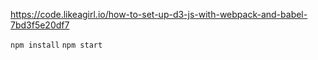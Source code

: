 https://code.likeagirl.io/how-to-set-up-d3-js-with-webpack-and-babel-7bd3f5e20df7

`npm install`
`npm start`